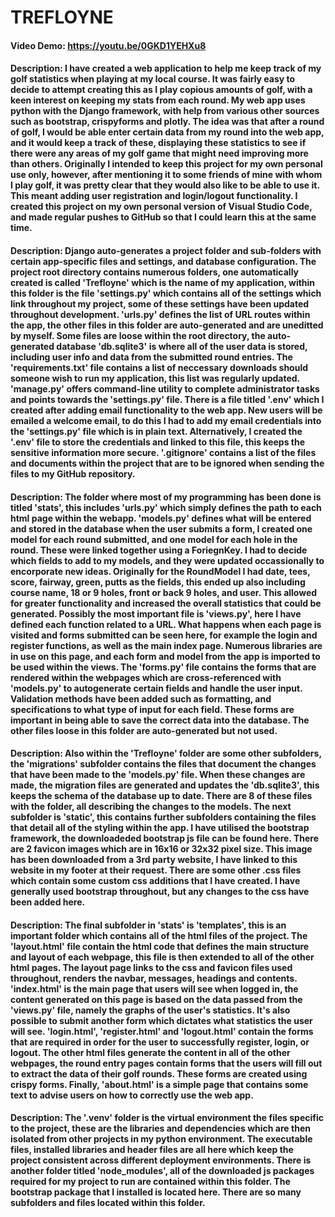 # TREFLOYNE
#### Video Demo: https://youtu.be/0GKD1YEHXu8
#### Description: I have created a web application to help me keep track of my golf statistics when playing at my local course. It was fairly easy to decide to attempt creating this as I play copious amounts of golf, with a keen interest on keeping my stats from each round. My web app uses python with the Django framework, with help from various other sources such as bootstrap, crispyforms and plotly. The idea was that after a round of golf, I would be able enter certain data from my round into the web app, and it would keep a track of these, displaying these statistics to see if there were any areas of my golf game that might need improving more than others. Originally I intended to keep this project for my own personal use only, however, after mentioning it to some friends of mine with whom I play golf, it was pretty clear that they would also like to be able to use it. This meant adding user registration and login/logout functionality. I created this project on my own personal version of Visual Studio Code, and made regular pushes to GitHub so that I could learn this at the same time.

#### Description: Django auto-generates a project folder and sub-folders with certain app-specific files and settings, and database configuration. The project root directory contains numerous folders, one automatically created is called 'Trefloyne' which is the name of my application, within this folder is the file 'settings.py' which contains all of the settings which link throughout my project, some of these settings have been updated throughout development. 'urls.py' defines the list of URL routes within the app, the other files in this folder are auto-generated and are uneditted by myself. Some files are loose within the root directory, the auto-generated database 'db.sqlite3' is where all of the user data is stored, including user info and data from the submitted round entries. The 'requirements.txt' file contains a list of neccessary downloads should someone wish to run my application, this list was regularly updated. 'manage.py' offers command-line utility to complete administrator tasks and points towards the 'settings.py' file. There is a file titled '.env' which I created after adding email functionality to the web app. New users will be emailed a welcome email, to do this I had to add my email credentials into the 'settings.py' file which is in plain text. Alternatively, I created the '.env' file to store the credentials and linked to this file, this keeps the sensitive information more secure. '.gitignore' contains a list of the files and documents within the project that are to be ignored when sending the files to my GitHub repository. 

#### Description: The folder where most of my programming has been done is titled 'stats', this includes 'urls.py' which simply defines the path to each html page within the webapp. 'models.py' defines what will be entered and stored in the database when the user submits a form, I created one model for each round submitted, and one model for each hole in the round. These were linked together using a ForiegnKey. I had to decide which fields to add to my models, and they were updated occassionally to encorporate new ideas. Originally for the RoundModel I had date, tees, score, fairway, green, putts as the fields, this ended up also including course name, 18 or 9 holes, front or back 9 holes, and user. This allowed for greater functionality and increased the overall statistics that could be generated. Possibly the most important file is 'views.py', here I have defined each function related to a URL. What happens when each page is visited and forms submitted can be seen here, for example the login and register functions, as well as the main index page. Numerous libraries are in use on this page, and each form and model from the app is imported to be used within the views. The 'forms.py' file contains the forms that are rendered within the webpages which are cross-referenced with 'models.py' to autogenerate certain fields and handle the user input. Validation methods have been added such as formatting, and specifications to what type of input for each field. These forms are important in being able to save the correct data into the database. The other files loose in this folder are auto-generated but not used.

#### Description: Also within the 'Trefloyne' folder are some other subfolders, the 'migrations' subfolder contains the files that document the changes that have been made to the 'models.py' file. When these changes are made, the migration files are generated and updates the 'db.sqlite3', this keeps the schema of the database up to date. There are 8 of these files with the folder, all describing the changes to the models. The next subfolder is 'static', this contains further subfolders containing the files that detail all of the styling within the app. I have utilised the bootstrap framework, the downloadeded bootstrap js file can be found here. There are 2 favicon images which are in 16x16 or 32x32 pixel size. This image has been downloaded from a 3rd party website, I have linked to this website in my footer at their request. There are some other .css files which contain some custom css additions that I have created. I have generally used bootstrap throughout, but any changes to the css have been added here.

#### Description: The final subfolder in 'stats' is 'templates', this is an important folder which contains all of the html files of the project. The 'layout.html' file contain the html code that defines the main structure and layout of each webpage, this file is then extended to all of the other html pages. The layout page links to the css and favicon files used throughout, renders the navbar, messages, headings and contents. 'index.html' is the main page that users will see when logged in, the content generated on this page is based on the data passed from the 'views.py' file, namely the graphs of the user's statistics. It's also possible to submit another form which dictates what statistics the user will see. 'login.html', 'register.html' and 'logout.html' contain the forms that are required in order for the user to successfully register, login, or logout. The other html files generate the content in all of the other webpages, the round entry pages contain forms that the users will fill out to extract the data of their golf rounds. These forms are created using crispy forms. Finally, 'about.html' is a simple page that contains some text to advise users on how to correctly use the web app.

#### Description: The '.venv' folder is the virtual environment the files specific to the project, these are the libraries and dependencies which are then isolated from other projects in my python environment. The executable files, installed libraries and header files are all here which keep the project consistent across different deployment environments. There is another folder titled 'node_modules', all of the downloaded js packages required for my project to run are contained within this folder. The bootstrap package that I installed is located here. There are so many subfolders and files located within this folder.

